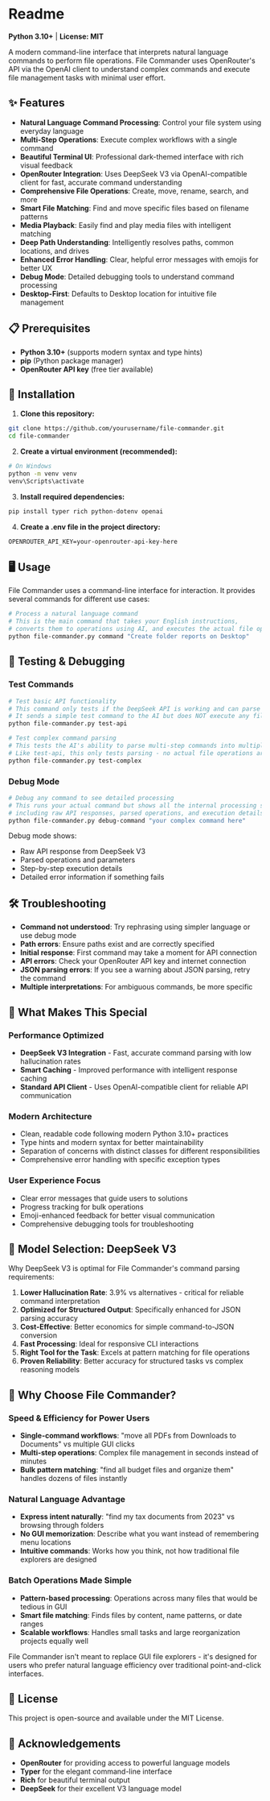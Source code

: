 # Readme

**Python 3.10+** | **License: MIT**

A modern command-line interface that interprets natural language commands to perform file operations. File Commander uses OpenRouter's API via the OpenAI client to understand complex commands and execute file management tasks with minimal user effort.

## ✨ Features

- **Natural Language Command Processing**: Control your file system using everyday language
- **Multi-Step Operations**: Execute complex workflows with a single command
- **Beautiful Terminal UI**: Professional dark-themed interface with rich visual feedback
- **OpenRouter Integration**: Uses DeepSeek V3 via OpenAI-compatible client for fast, accurate command understanding
- **Comprehensive File Operations**: Create, move, rename, search, and more
- **Smart File Matching**: Find and move specific files based on filename patterns
- **Media Playback**: Easily find and play media files with intelligent matching
- **Deep Path Understanding**: Intelligently resolves paths, common locations, and drives
- **Enhanced Error Handling**: Clear, helpful error messages with emojis for better UX
- **Debug Mode**: Detailed debugging tools to understand command processing
- **Desktop-First**: Defaults to Desktop location for intuitive file management

## 📋 Prerequisites

- **Python 3.10+** (supports modern syntax and type hints)
- **pip** (Python package manager)
- **OpenRouter API key** (free tier available)

## 🚀 Installation

1. **Clone this repository:**

```bash
git clone https://github.com/yourusername/file-commander.git
cd file-commander
```

2. **Create a virtual environment (recommended):**

```bash
# On Windows
python -m venv venv
venv\Scripts\activate
```

3. **Install required dependencies:**

```bash
pip install typer rich python-dotenv openai
```

4. **Create a .env file in the project directory:**

```env
OPENROUTER_API_KEY=your-openrouter-api-key-here
```

## 🖥 Usage

File Commander uses a command-line interface for interaction. It provides several commands for different use cases:

```bash
# Process a natural language command
# This is the main command that takes your English instructions,
# converts them to operations using AI, and executes the actual file operations.
python file-commander.py command "Create folder reports on Desktop"
```

## 🔧 Testing & Debugging

### Test Commands

```bash
# Test basic API functionality
# This command only tests if the DeepSeek API is working and can parse commands.
# It sends a simple test command to the AI but does NOT execute any file operations.
python file-commander.py test-api

# Test complex command parsing
# This tests the AI's ability to parse multi-step commands into multiple operations.
# Like test-api, this only tests parsing - no actual file operations are performed.
python file-commander.py test-complex
```

### Debug Mode

```bash
# Debug any command to see detailed processing
# This runs your actual command but shows all the internal processing steps,
# including raw API responses, parsed operations, and execution details.
python file-commander.py debug-command "your complex command here"
```

Debug mode shows:

- Raw API response from DeepSeek V3
- Parsed operations and parameters
- Step-by-step execution details
- Detailed error information if something fails

## 🛠 Troubleshooting

- **Command not understood**: Try rephrasing using simpler language or use debug mode
- **Path errors**: Ensure paths exist and are correctly specified
- **Initial response**: First command may take a moment for API connection
- **API errors**: Check your OpenRouter API key and internet connection
- **JSON parsing errors**: If you see a warning about JSON parsing, retry the command
- **Multiple interpretations**: For ambiguous commands, be more specific

## 🎯 What Makes This Special

### Performance Optimized

- **DeepSeek V3 Integration** - Fast, accurate command parsing with low hallucination rates
- **Smart Caching** - Improved performance with intelligent response caching
- **Standard API Client** - Uses OpenAI-compatible client for reliable API communication

### Modern Architecture

- Clean, readable code following modern Python 3.10+ practices
- Type hints and modern syntax for better maintainability
- Separation of concerns with distinct classes for different responsibilities
- Comprehensive error handling with specific exception types

### User Experience Focus

- Clear error messages that guide users to solutions
- Progress tracking for bulk operations
- Emoji-enhanced feedback for better visual communication
- Comprehensive debugging tools for troubleshooting

## 🧠 Model Selection: DeepSeek V3

Why DeepSeek V3 is optimal for File Commander's command parsing requirements:

1. **Lower Hallucination Rate**: 3.9% vs alternatives - critical for reliable command interpretation
2. **Optimized for Structured Output**: Specifically enhanced for JSON parsing accuracy
3. **Cost-Effective**: Better economics for simple command-to-JSON conversion
4. **Fast Processing**: Ideal for responsive CLI interactions
5. **Right Tool for the Task**: Excels at pattern matching for file operations
6. **Proven Reliability**: Better accuracy for structured tasks vs complex reasoning models

## 🎯 Why Choose File Commander?

### Speed & Efficiency for Power Users

- **Single-command workflows**: "move all PDFs from Downloads to Documents" vs multiple GUI clicks
- **Multi-step operations**: Complex file management in seconds instead of minutes
- **Bulk pattern matching**: "find all budget files and organize them" handles dozens of files instantly

### Natural Language Advantage

- **Express intent naturally**: "find my tax documents from 2023" vs browsing through folders
- **No GUI memorization**: Describe what you want instead of remembering menu locations
- **Intuitive commands**: Works how you think, not how traditional file explorers are designed

### Batch Operations Made Simple

- **Pattern-based processing**: Operations across many files that would be tedious in GUI
- **Smart file matching**: Finds files by content, name patterns, or date ranges
- **Scalable workflows**: Handles small tasks and large reorganization projects equally well

File Commander isn't meant to replace GUI file explorers - it's designed for users who prefer natural language efficiency over traditional point-and-click interfaces.

## 📜 License

This project is open-source and available under the MIT License.

## 🙏 Acknowledgements

- **OpenRouter** for providing access to powerful language models
- **Typer** for the elegant command-line interface
- **Rich** for beautiful terminal output
- **DeepSeek** for their excellent V3 language model
